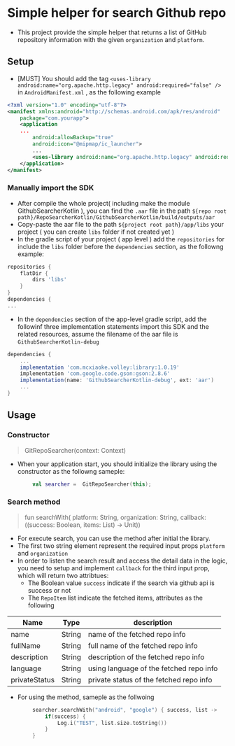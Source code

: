 # Simple helper for search Github repo

- This project provide the simple helper that returns a list of GitHub repository information with the given `organization` and `platform`.

## Setup

- [MUST] You should add the tag `<uses-library android:name="org.apache.http.legacy" android:required="false" />` in `AndroidManifest.xml` , as the following example

```xml
<?xml version="1.0" encoding="utf-8"?>
<manifest xmlns:android="http://schemas.android.com/apk/res/android"
    package="com.yourapp">
    <application
    ...
        android:allowBackup="true"
        android:icon="@mipmap/ic_launcher">
        ...
        <uses-library android:name="org.apache.http.legacy" android:required="false" />
    </application>
</manifest>

```

### Manually import the SDK

- After compile the whole project( including make the module GithubSearcherKotlin ), you can find the `.aar` file in the path `${repo root path}/RepoSearcherKotlin/GithubSearcherKotlin/build/outputs/aar`
- Copy-paste the aar file to the path `${project root path}/app/libs` your project ( you can create `libs` folder if not created yet )
- In the gradle script of your project ( app level ) add the `repositories` for include the `libs` folder before the `dependencies` section, as the followng example:

```gradle
repositories {
    flatDir {
        dirs 'libs'
    }
}
dependencies {
...
```

- In the `dependencies` section of the app-level gradle script, add the followinf three implementation statements import this SDK and the related resources, assume the filename of the aar file is `GithubSearcherKotlin-debug`

```gradle
dependencies {
    ...
    implementation 'com.mcxiaoke.volley:library:1.0.19'
    implementation 'com.google.code.gson:gson:2.8.6'
    implementation(name: 'GithubSearcherKotlin-debug', ext: 'aar')
    ...
}
```

## Usage

### Constructor

> GitRepoSearcher(context: Context)

- When your application start, you should initialize the library using the constructor as the followng sameple:

```Kotlin
        val searcher =  GitRepoSearcher(this);
```

### Search method

> fun searchWith(
>       platform: String,
>       organization: String,
>       callback: ((success: Boolean, items: List<RepoItem>) -> Unit))

- For execute search, you can use the method after initial the library.
- The first two string element represent the required input props `platform` and `organization`
- In order to listen the search result and access the detail data in the logic, you need to setup and implement `callback` for the third input prop, which will return two attribtues:
  - The Boolean value `success` indicate if the search via github api is success or not
  - The `RepoItem` list indicate the fetched items, attributes as the following

| Name | Type | description |
| --- | --- | --- |
| name | String | name of the fetched repo info |
| fullName | String | full name of the fetched repo info |
| description | String | description of the fetched repo info |
| language | String | using language of the fetched repo info |
| privateStatus | String | private status of the fetched repo info |

- For using the method, sameple as the follwoing

```Kotlin
        searcher.searchWith("android", "google") { success, list ->
            if(success) {
                Log.i("TEST", list.size.toString())
            }
        }
```

